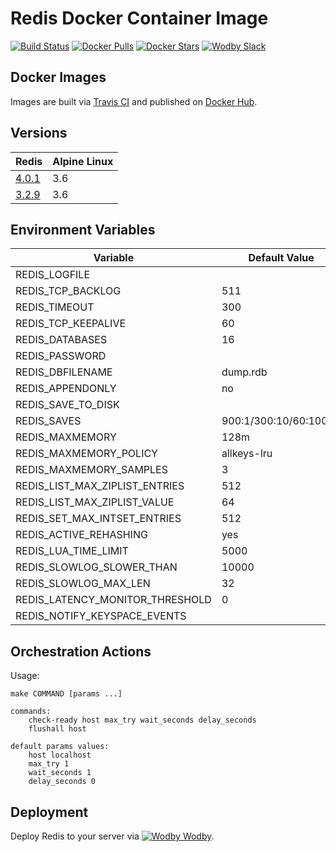 # Redis Docker Container Image

[![Build Status](https://travis-ci.org/wodby/redis.svg?branch=master)](https://travis-ci.org/wodby/redis)
[![Docker Pulls](https://img.shields.io/docker/pulls/wodby/redis.svg)](https://hub.docker.com/r/wodby/redis)
[![Docker Stars](https://img.shields.io/docker/stars/wodby/redis.svg)](https://hub.docker.com/r/wodby/redis)
[![Wodby Slack](http://slack.wodby.com/badge.svg)](http://slack.wodby.com)

## Docker Images

Images are built via [Travis CI](https://travis-ci.org/wodby/redis) and published on [Docker Hub](https://hub.docker.com/r/wodby/redis). 

## Versions

| Redis                                                              | Alpine Linux |
| ------------------------------------------------------------------ | ------------ |
| [4.0.1](https://github.com/wodby/redis/tree/master/4.0/Dockerfile) | 3.6          |
| [3.2.9](https://github.com/wodby/redis/tree/master/3.2/Dockerfile) | 3.6          |

## Environment Variables

| Variable                        | Default Value         | Description |
| ------------------------------- | --------------------- | ----------- |
| REDIS_LOGFILE                   |                       |             |
| REDIS_TCP_BACKLOG               | 511                   |             |
| REDIS_TIMEOUT                   | 300                   |             |
| REDIS_TCP_KEEPALIVE             | 60                    |             |
| REDIS_DATABASES                 | 16                    |             |
| REDIS_PASSWORD                  |                       |             |
| REDIS_DBFILENAME                | dump.rdb              |             |
| REDIS_APPENDONLY                | no                    |             |
| REDIS_SAVE_TO_DISK              |                       |             |
| REDIS_SAVES                     | 900:1/300:10/60:10000 |             |
| REDIS_MAXMEMORY                 | 128m                  |             |
| REDIS_MAXMEMORY_POLICY          | allkeys-lru           |             |
| REDIS_MAXMEMORY_SAMPLES         | 3                     |             |
| REDIS_LIST_MAX_ZIPLIST_ENTRIES  | 512                   |             |
| REDIS_LIST_MAX_ZIPLIST_VALUE    | 64                    |             |
| REDIS_SET_MAX_INTSET_ENTRIES    | 512                   |             |
| REDIS_ACTIVE_REHASHING          | yes                   |             |
| REDIS_LUA_TIME_LIMIT            | 5000                  |             |
| REDIS_SLOWLOG_SLOWER_THAN       | 10000                 |             |
| REDIS_SLOWLOG_MAX_LEN           | 32                    |             |
| REDIS_LATENCY_MONITOR_THRESHOLD | 0                     |             |
| REDIS_NOTIFY_KEYSPACE_EVENTS    |                       |             |

## Orchestration Actions

Usage:
```
make COMMAND [params ...]
 
commands:
    check-ready host max_try wait_seconds delay_seconds
    flushall host
    
default params values:
    host localhost
    max_try 1
    wait_seconds 1
    delay_seconds 0
```

## Deployment

Deploy Redis to your server via [![Wodby](https://www.google.com/s2/favicons?domain=wodby.com) Wodby](https://cloud.wodby.com/stackhub/7548eb5a-c61b-4480-9f36-2501917692b3).

